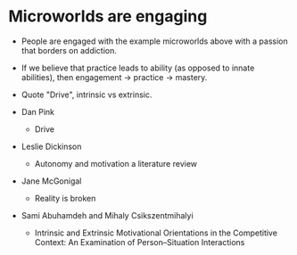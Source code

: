 # Microworlds are engaging

* People are engaged with the example microworlds above with a passion that borders on addiction. 
* If we believe that practice leads to ability (as opposed to innate abilities), then engagement -> practice -> mastery.
* Quote "Drive", intrinsic vs extrinsic.

* Dan Pink
    * Drive
* Leslie Dickinson
    * Autonomy and motivation a literature review
* Jane McGonigal
    * Reality is broken
* Sami Abuhamdeh and Mihaly Csikszentmihalyi
    * Intrinsic and Extrinsic Motivational Orientations in the Competitive Context: An Examination of Person–Situation Interactions

